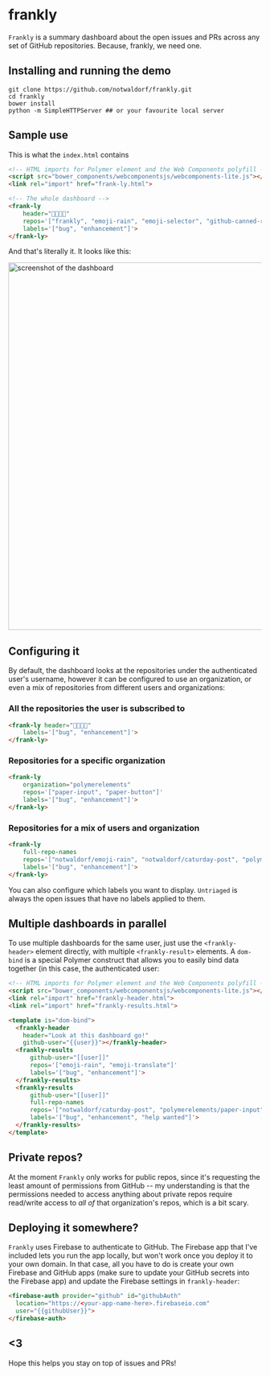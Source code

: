 # frankly
`Frankly` is a summary dashboard about the open issues and PRs across any set of GitHub repositories.
Because, frankly, we need one.

## Installing and running the demo

```
git clone https://github.com/notwaldorf/frankly.git
cd frankly
bower install
python -m SimpleHTTPServer ## or your favourite local server
```

## Sample use

This is what the `index.html` contains
```html
<!-- HTML imports for Polymer element and the Web Components polyfill -->
<script src="bower_components/webcomponentsjs/webcomponents-lite.js"></script>
<link rel="import" href="frank-ly.html">

<!-- The whole dashboard -->
<frank-ly
    header="🚂🚃🚃💨"
    repos='["frankly", "emoji-rain", "emoji-selector", "github-canned-responses"]'
    labels='["bug", "enhancement"]'>
</frank-ly>
```
And that's literally it. It looks like this:

<img width="731" alt="screenshot of the dashboard" src="https://cloud.githubusercontent.com/assets/1369170/13004257/4fa52f30-d12f-11e5-8978-09e62e076063.png">

## Configuring it

By default, the dashboard looks at the repositories under the authenticated
user's username, however it can be configured to use an organization, or even
a mix of repositories from different users and organizations:

### All the repositories the user is subscribed to

```html
<frank-ly header="🚂🚃🚃💨"
    labels='["bug", "enhancement"]'>
</frank-ly>
```

### Repositories for a specific organization

```html
<frank-ly
    organization="polymerelements"
    repos='["paper-input", "paper-button"]'
    labels='["bug", "enhancement"]'>
</frank-ly>
```

### Repositories for a mix of users and organization

```html
<frank-ly
    full-repo-names
    repos='["notwaldorf/emoji-rain", "notwaldorf/caturday-post", "polymerelements/paper-input", "jquery/jquery"]'
    labels='["bug", "enhancement"]'>
</frank-ly>
```

You can also configure which labels you want to display. `Untriaged`
is always the open issues that have no labels applied to them.

## Multiple dashboards in parallel

To use multiple dashboards for the same user, just use the `<frankly-header>`
element directly, with multiple `<frankly-result>` elements. A `dom-bind` is a
special Polymer construct that allows you to easily bind data together (in this
case, the authenticated user:

```html
<!-- HTML imports for Polymer element and the Web Components polyfill -->
<script src="bower_components/webcomponentsjs/webcomponents-lite.js"></script>
<link rel="import" href="frankly-header.html">
<link rel="import" href="frankly-results.html">

<template is="dom-bind">
  <frankly-header
    header="Look at this dashboard go!"
    github-user="{{user}}"></frankly-header>
  <frankly-results
      github-user="[[user]]"
      repos='["emoji-rain", "emoji-translate"]'
      labels='["bug", "enhancement"]'>
  </frankly-results>
  <frankly-results
      github-user="[[user]]"
      full-repo-names
      repos='["notwaldorf/caturday-post", "polymerelements/paper-input", "jquery/jquery"]'
      labels='["bug", "enhancement", "help wanted"]'>
  </frankly-results>
</template>
```

## Private repos?
At the moment `Frankly` only works for public repos, since it's requesting
the least amount of permissions from GitHub -- my understanding is that
the permissions needed to access anything about private repos require
read/write access to _all of_ that organization's repos, which is a bit scary.

## Deploying it somewhere?
`Frankly` uses Firebase to authenticate to GitHub. The Firebase app that I've included 
lets you run the app locally, but won't work once you deploy it to your
own domain. In that case, all you have to do is create your own Firebase 
and GitHub apps (make sure to update your GitHub secrets into the Firebase app)
and update the Firebase settings in `frankly-header`:
```html
<firebase-auth provider="github" id="githubAuth"
  location="https://<your-app-name-here>.firebaseio.com"
  user="{{githubUser}}">
</firebase-auth>
```

## <3
Hope this helps you stay on top of issues and PRs!
